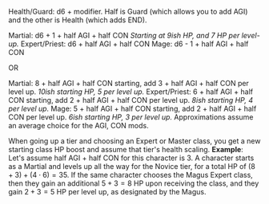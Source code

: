 Health/Guard: d6 + modifier. Half is Guard (which allows you to add AGI) and the other is Health (which adds END).


Martial: d6 + 1 + half AGI + half CON *Starting at 9ish HP, and 7 HP per level-up.*
Expert/Priest: d6 + half AGI + half CON
Mage: d6 - 1 + half AGI + half CON

OR

Martial: 8 + half AGI + half CON starting, add 3 + half AGI + half CON per level up.
*10ish starting HP, 5 per level up.*
Expert/Priest: 6 + half AGI + half CON starting, add 2 + half AGI + half CON per level up.
*8ish starting HP, 4 per level up.*
Mage: 5 + half AGI + half CON starting, add 2 + half AGI + half CON per level up.
*6ish starting HP, 3 per level up.*
Approximations assume an average choice for the AGI, CON mods.

When going up a tier and choosing an Expert or Master class, you get a new starting class HP boost and assume that tier's health scaling.
**Example**: Let's assume half AGI + half CON for this character is 3. A character starts as a Martial and levels up all the way for the Novice tier, for a total HP of $(8+3) + (4 \cdot 6) = 35$. If the same character chooses the Magus Expert class, then they gain an additional $5+3=8$ HP upon receiving the class, and they gain $2+3= 5$ HP per level up, as designated by the Magus.